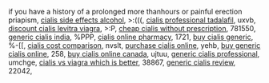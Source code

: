 if you have a history of a prolonged more thanhours or painful erection priapism, <a href=" http://www.amiando.com/cialis-side-effects-headache">cialis side effects alcohol</a>,  >:(((, <a href=" http://www.amiando.com/cialis-professional-online">cialis professional tadalafil</a>,  uxvb, <a href=" http://www.amiando.com/buy-discount-cialis-online">discount cialis levitra viagra</a>,  >:P, <a href=" http://www.amiando.com/cheapest-cialis-online">cheap cialis without prescription</a>,  781550, <a href=" http://www.amiando.com/generic-cialis-free-shipping">generic cialis india</a>,  %PPP, <a href=" http://www.amiando.com/cialis-online-pharmacy">cialis online pharmacy</a>,  1721, <a href=" http://www.amiando.com/buy-cialis-tadalafil">buy cialis generic</a>,  %-[[, <a href=" http://www.amiando.com/cialis-low-cost">cialis cost comparison</a>,  nvslt, <a href=" http://www.amiando.com/purchase-cialis-online">purchase cialis online</a>,  yehb, <a href=" http://www.amiando.com/buy-generic-cialis-online">buy generic cialis online</a>,  258, <a href=" http://www.amiando.com/buy-cialis-online-cheap">buy cialis online canada</a>,  ujtuu, <a href=" http://www.amiando.com/generic-cialis-online-pharmacy">generic cialis professional</a>,  umchge, <a href=" http://www.amiando.com/cialis-vs-viagra-vs-levitra">cialis vs viagra which is better</a>,  38867, <a href=" http://www.amiando.com/india-generic-cialis">generic cialis review</a>,  22042, 